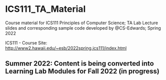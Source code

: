 # ICS111_TA_Material
Course material for ICS111 Principles of Computer Science;
TA Lab Lecture slides and corresponding sample code developed by @CS-Edwards;
Spring 2022

ICS111 - Course Site: http://www2.hawaii.edu/~esb/2022spring.ics111/index.html

## Summer 2022: Content is being converted into Learning Lab Modules for Fall 2022 (in progress)

